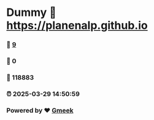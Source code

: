 # Dummy :link: https://planenalp.github.io 
### :page_facing_up: [9](https://planenalp.github.io/tag.html) 
### :speech_balloon: 0 
### :hibiscus: 118883 
### :alarm_clock: 2025-03-29 14:50:59 
### Powered by :heart: [Gmeek](https://github.com/Meekdai/Gmeek)
